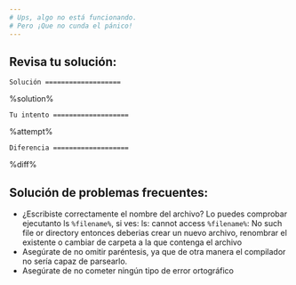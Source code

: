 ```yaml
---
# Ups, algo no está funcionando.
# Pero ¡Que no cunda el pánico!
---
```


## Revisa tu solución:

`Solución ===================`

%solution%

`Tu intento ===================`

%attempt%

`Diferencia ===================`

%diff%

## Solución de problemas frecuentes:

- ¿Escribiste correctamente el nombre del archivo? Lo puedes comprobar ejecutanto ls `%filename%`, si ves: ls: cannot access `%filename%`: No such file or directory entonces deberias crear un nuevo archivo, renombrar el existente o cambiar de carpeta a la que contenga el archivo
- Asegúrate de no omitir paréntesis, ya que de otra manera el compilador no sería capaz de parsearlo.
- Asegúrate de no cometer ningún tipo de error ortográfico
